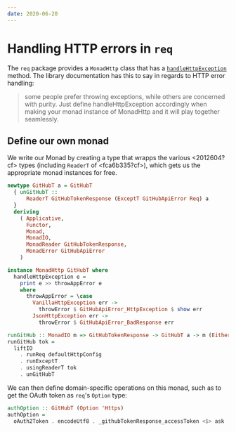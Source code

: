 ```yaml
---
date: 2020-06-20
---
```


# Handling HTTP errors in `req`

The `req` package provides a `MonadHttp` class that has a [`handleHttpException`](https://hackage.haskell.org/package/req-3.2.0/docs/Network-HTTP-Req.html#v:handleHttpException) method. The library documentation has this to say in regards to HTTP error handling:

> some people prefer throwing exceptions, while others are concerned with purity. Just define handleHttpException accordingly when making your monad instance of MonadHttp and it will play together seamlessly.

## Define our own monad

We write our Monad by creating a type that wrapps the various <2012604?cf> types (including `ReaderT` of <fca6b335?cf>), which gets us the appropriate monad instances for free.

```haskell
newtype GitHubT a = GitHubT
  { unGitHubT ::
      ReaderT GitHubTokenResponse (ExceptT GitHubApiError Req) a
  }
  deriving
    ( Applicative,
      Functor,
      Monad,
      MonadIO,
      MonadReader GitHubTokenResponse,
      MonadError GitHubApiError
    )

instance MonadHttp GitHubT where
  handleHttpException e =
    print e >> throwAppError e
    where
      throwAppError = \case
        VanillaHttpException err ->
          throwError $ GitHubApiError_HttpException $ show err
        JsonHttpException err ->
          throwError $ GitHubApiError_BadResponse err

runGitHub :: MonadIO m => GitHubTokenResponse -> GitHubT a -> m (Either GitHubApiError a)
runGitHub tok =
  liftIO
    . runReq defaultHttpConfig
    . runExceptT
    . usingReaderT tok
    . unGitHubT
```

We can then define domain-specific operations on this monad, such as to get the OAuth token as `req`'s `Option` type:

```haskell
authOption :: GitHubT (Option 'Https)
authOption =
  oAuth2Token . encodeUtf8 . _githubTokenResponse_accessToken <$> ask
```
